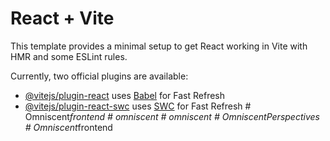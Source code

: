 # React + Vite

This template provides a minimal setup to get React working in Vite with HMR and some ESLint rules.

Currently, two official plugins are available:

- [@vitejs/plugin-react](https://github.com/vitejs/vite-plugin-react/blob/main/packages/plugin-react/README.md) uses [Babel](https://babeljs.io/) for Fast Refresh
- [@vitejs/plugin-react-swc](https://github.com/vitejs/vite-plugin-react-swc) uses [SWC](https://swc.rs/) for Fast Refresh
#   O m n i s c e n t _ f r o n t e n d  
 #   o m n i s c e n t  
 #   o m n i s c e n t  
 #   O m n i s c e n t P e r s p e c t i v e s  
 #   O m n i s c e n t _ f r o n t e n d  
 